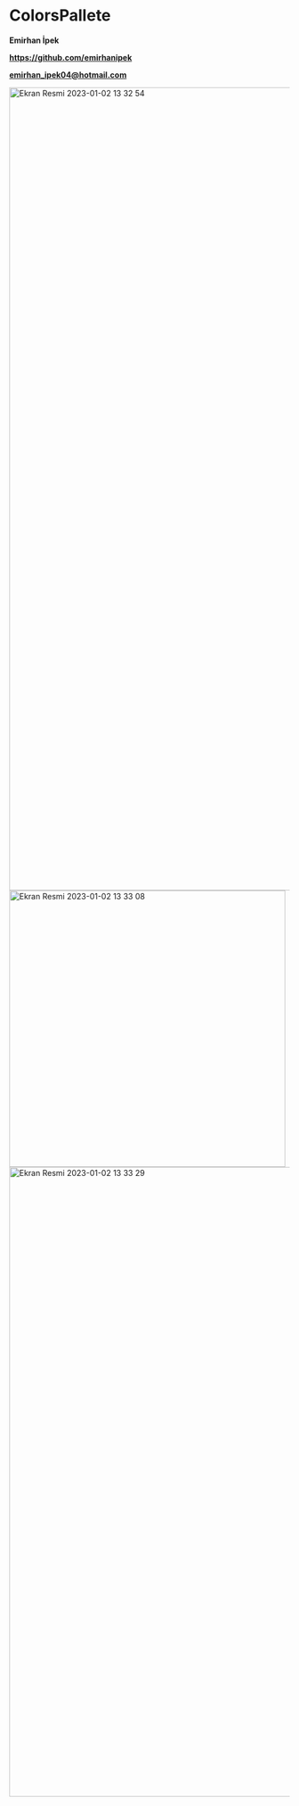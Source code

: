# ColorsPallete

**Emirhan İpek**

**https://github.com/emirhanipek**

**emirhan_ipek04@hotmail.com**


<img width="1440" alt="Ekran Resmi 2023-01-02 13 32 54" src="https://user-images.githubusercontent.com/103415904/210220102-b7966c72-9073-4790-b586-42d5e443961d.png">


<img width="496" alt="Ekran Resmi 2023-01-02 13 33 08" src="https://user-images.githubusercontent.com/103415904/210220110-5938dedc-c6d9-4dbb-a7d1-c2a5ff708e1f.png">


<img width="1129" alt="Ekran Resmi 2023-01-02 13 33 29" src="https://user-images.githubusercontent.com/103415904/210220117-7cf1af11-2221-4ed9-9f51-05ac14592607.png">
